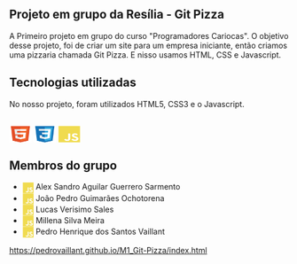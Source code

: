 ## Projeto em grupo da Resília - Git Pizza

A
Primeiro projeto em grupo do curso "Programadores Cariocas".
O objetivo desse projeto, foi de criar um site para um empresa iniciante, então criamos uma pizzaria chamada Git Pizza. E nisso usamos HTML, CSS e Javascript.

## Tecnologias utilizadas
No nosso projeto, foram utilizados HTML5, CSS3 e o Javascript.
<div style="display: inline_block"><br>
<img align="center" alt="Will-HTML" height="30" width="40" src="https://raw.githubusercontent.com/devicons/devicon/master/icons/html5/html5-original.svg">
<img align="center" alt="Will-CSS" height="30" width="40" src="https://raw.githubusercontent.com/devicons/devicon/master/icons/css3/css3-original.svg">
<img align="center" alt="Will-Js" height="30" width="40" src="https://raw.githubusercontent.com/devicons/devicon/master/icons/javascript/javascript-plain.svg">
</div>

## Membros do grupo
* <a href="https://github.com/AlexProgramadorS"><img align="center" alt="Will-Js" height="20" width="20" src="https://raw.githubusercontent.com/devicons/devicon/master/icons/javascript/javascript-plain.svg"><a> Alex Sandro Aguilar Guerrero Sarmento
* <a href="https://github.com/JoaoOcho"><img align="center" alt="Will-Js" height="20" width="20" src="https://raw.githubusercontent.com/devicons/devicon/master/icons/javascript/javascript-plain.svg"><a> João Pedro Guimarães Ochotorena
* <a href="https://github.com/LucasProgramador1000"><img align="center" alt="Will-Js" height="20" width="20" src="https://raw.githubusercontent.com/devicons/devicon/master/icons/javascript/javascript-plain.svg"><a> Lucas Verisimo Sales
* <a href="#"><img align="center" alt="Will-Js" height="20" width="20" src="https://raw.githubusercontent.com/devicons/devicon/master/icons/javascript/javascript-plain.svg"><a> Millena Silva Meira
* <a href="https://github.com/PedroVaillant"><img align="center" alt="Will-Js" height="20" width="20" src="https://raw.githubusercontent.com/devicons/devicon/master/icons/javascript/javascript-plain.svg"><a> Pedro Henrique dos Santos Vaillant


https://pedrovaillant.github.io/M1_Git-Pizza/index.html
